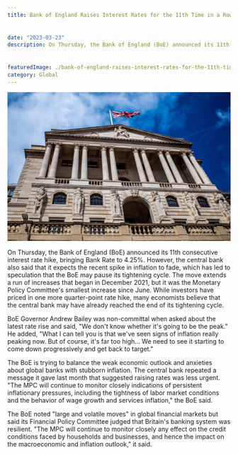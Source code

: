 ```yaml
---
title: Bank of England Raises Interest Rates for the 11th Time in a Row, but May Pause


date: "2023-03-23"
description: On Thursday, the Bank of England (BoE) announced its 11th consecutive interest rate hike, bringing Bank Rate to 4.25%. However, the central bank also said that it expects the recent spike in inflation to fade, which has led to speculation that the BoE may pause its tightening cycle. The move extends a run of increases that began in December 2021, but it was the Monetary Policy Committee's smallest increase since June.


featuredImage: ./bank-of-england-raises-interest-rates-for-the-11th-time-in-a-row-but-may-pause.jpg
category: Global
---
```


![Bank of England Raises Interest Rates for the 11th Time in a Row, but May Pause](./bank-of-england-raises-interest-rates-for-the-11th-time-in-a-row-but-may-pause.jpg)


On Thursday, the Bank of England (BoE) announced its 11th consecutive interest rate hike, bringing Bank Rate to 4.25%. However, the central bank also said that it expects the recent spike in inflation to fade, which has led to speculation that the BoE may pause its tightening cycle. The move extends a run of increases that began in December 2021, but it was the Monetary Policy Committee's smallest increase since June. While investors have priced in one more quarter-point rate hike, many economists believe that the central bank may have already reached the end of its tightening cycle.

BoE Governor Andrew Bailey was non-committal when asked about the latest rate rise and said, "We don't know whether it's going to be the peak." He added, "What I can tell you is that we've seen signs of inflation really peaking now. But of course, it's far too high… We need to see it starting to come down progressively and get back to target."

The BoE is trying to balance the weak economic outlook and anxieties about global banks with stubborn inflation. The central bank repeated a message it gave last month that suggested raising rates was less urgent. "The MPC will continue to monitor closely indications of persistent inflationary pressures, including the tightness of labor market conditions and the behavior of wage growth and services inflation," the BoE said.

The BoE noted "large and volatile moves" in global financial markets but said its Financial Policy Committee judged that Britain's banking system was resilient. "The MPC will continue to monitor closely any effect on the credit conditions faced by households and businesses, and hence the impact on the macroeconomic and inflation outlook," it said.

